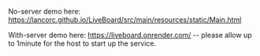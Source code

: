 No-server demo here: https://lancorc.github.io/LiveBoard/src/main/resources/static/Main.html

With-server demo here: https://liveboard.onrender.com/ -- please allow up to 1minute for the host to start up the service.

